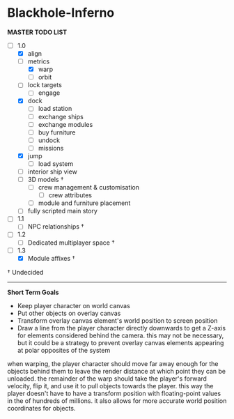 # Blackhole-Inferno

**__MASTER TODO LIST__**
* [ ] 1.0
  * [x] align
  * [ ] metrics 
    * [x] warp
    * [ ] orbit
  * [ ] lock targets
    * [ ] engage
  * [x] dock
    * [ ] load station
    * [ ] exchange ships
    * [ ] exchange modules
    * [ ] buy furniture
    * [ ] undock
    * [ ] missions
  * [x] jump
    * [ ] load system
  * [ ] interior ship view
  * [ ] 3D models †
    * [ ] crew management & customisation
      * [ ] crew attributes
    * [ ] module and furniture placement
  * [ ] fully scripted main story
* [ ] 1.1
  * [ ] NPC relationships †
* [ ] 1.2
  * [ ] Dedicated multiplayer space †
* [ ] 1.3
  * [x] Module affixes †

†          Undecided

---

**Short Term Goals**

* Keep player character on world canvas
* Put other objects on overlay canvas
* Transform overlay canvas element's world position to screen position
* Draw a line from the player character directly downwards to get a Z-axis for elements considered behind the camera. this may not be necessary, but it could be a strategy to prevent overlay canvas elements appearing at polar opposites of the system

when warping, the player character should move far away enough for the objects behind them to leave the render distance at which point they can be unloaded. the remainder of the warp should take the player's forward velocity, flip it, and use it to pull objects towards the player. this way the player doesn't have to have a transform position with floating-point values in the of hundreds of millions. it also allows for more accurate world position coordinates for objects.